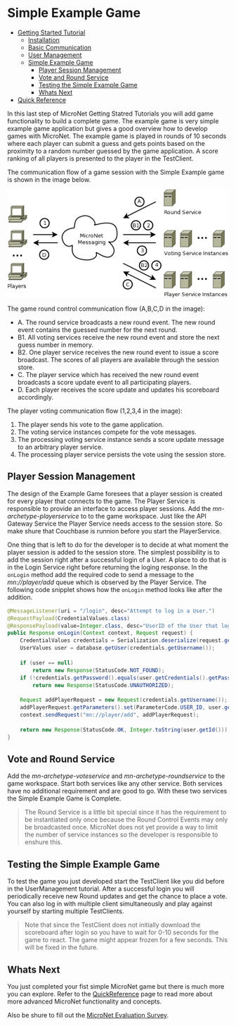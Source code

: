 # Simple Example Game

- [Getting Started Tutorial](../index.md)
  - [Installation](../gettingstarted/index.md)
  - [Basic Communication](../communicationtutorial/index.md)
  - [User Management](../usermanagement/index.md)
  - [Simple Example Game](../tutorial/index.md)
    - [Player Session Management](#player-session-management)
    - [Vote and Round Service](#vote-and-round-service)
    - [Testing the Simple Example Game](#testing-the-simple-example-game)
    - [Whats Next](#whats-next)
- [Quick Reference](../quickreference/index.md)

In this last step of MicroNet Getting Statred Tutorials you will add game functionality to build a complete game. The example game is very simple example game application but gives a good overview how to develop games with MicroNet. The example game is played in rounds of 10 seconds where each player can submit a guess and gets points based on the proximity to a random number guessed by the game application. A score ranking of all players is presented to the player in the TestClient.

The communication flow of a game session with the Simple Example game is shown in the image below.

![sample-game](SampleGame.png "Communication of the Example Game")

The game round control communication flow (A,B,C,D in the image):

- A. The round service broadcasts a new round event. The new round event contains the guessed number for the next round.
- B1. All voting services receive the new round event and store the next guess number in memory.
- B2. One player service receives the new round event to issue a score broadcast. The scores of all players are available through the session store.
- C. The player service which has received the new round event broadcasts a score update event to all participating players.
- D. Each player receives the score update and updates his scoreboard accordingly. 

The player voting communication flow (1,2,3,4 in the image):
1. The player sends his vote to the game application.
2. The voting service instances compete for the vote messages.
3. The processing voting service instance sends a score update message to an arbitrary player service.
4. The processing player service persists the vote using the session store.
  
## Player Session Management

The design of the Example Game foresees that a player session is created for every player that connects to the game. The Player Service is responsible to provide an interface to access player sessions. Add the *mn-archetype-playerservice* to to the game workspace. Just like the API Gateway Service the Player Service needs access to the session store. So make shure that Couchbase is runnion before you start the PlayerService.

One thing that is left to do for the developer is to decide at what moment the player session is added to the session store. The simplest possibility is to add the session right after a successful login of a User. A place to do that is in the Login Service right before returning the loging response. In the `onLogin` method add the required code to send a message to the *mn://player/add* queue which is observed by the Player Service. The following code snipplet shows how the `onLogin` method looks like after the addition. 

```java
@MessageListener(uri = "/login", desc="Attempt to log in a User.")
@RequestPayload(CredentialValues.class)
@ResponsePayload(value=Integer.class, desc="UserID of the User that logged in")
public Response onLogin(Context context, Request request) {
	CredentialValues credentials = Serialization.deserialize(request.getData(), CredentialValues.class);
	UserValues user = database.getUser(credentials.getUsername());

	if (user == null)
		return new Response(StatusCode.NOT_FOUND);
	if (!credentials.getPassword().equals(user.getCredentials().getPassword()))
		return new Response(StatusCode.UNAUTHORIZED);

	Request addPlayerRequest = new Request(credentials.getUsername());
	addPlayerRequest.getParameters().set(ParameterCode.USER_ID, user.getId());
	context.sendRequest("mn://player/add", addPlayerRequest);

	return new Response(StatusCode.OK, Integer.toString(user.getId()));
}
```
## Vote and Round Service

Add the *mn-archetype-voteservice* and *mn-archetype-roundservice* to the game workspace. Start both services like any other service. Both services have no additional requirement and are good to go. With these two services the Simple Example Game is Complete.

> The Round Service is a little bit special since it has the requirement to be instantiated only once because the Round Control Events may only be broadcasted once. MicroNet does not yet provide a way to limit the number of service instances so the developer is responsible to enshure this.

## Testing the Simple Example Game

To test the game you just developed start the TestClient like you did before in the UserManagement tutorial. After a successful login you will periodically receive new Round updates and get the chance to place a vote. You can also log in with multiple client simultaneously and play against yourself by starting multiple TestClients.

> Note that since the TestClient does not initially download the scoreboard after login so you have to wait for 0-10 seconds for the game to react. The game might appear frozen for a few seconds. This will be fixed in the future. 

## Whats Next

You just completed your fist simple MicroNet game but there is much more you can explore. Refer to the [QuickReference](../quickreference/index.md) page to read more about more advanced MicroNet functionality and concepts. 

Also be shure to fill out the [MicroNet Evaluation Survey](https://docs.google.com/forms/d/e/1FAIpQLSc2mOMse_nsa6kJSQsRMN-ph_sUb4EDws9loc530sVPcMOOsg/viewform?usp=sf_link).
